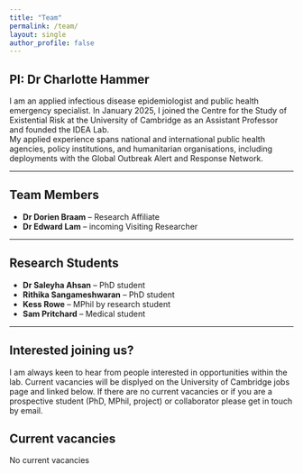 ```yaml
---
title: "Team"
permalink: /team/
layout: single
author_profile: false
---
```


## PI: Dr Charlotte Hammer

I am an applied infectious disease epidemiologist and public health emergency specialist. In January 2025, I joined the Centre for the Study of Existential Risk at the University of Cambridge as an Assistant Professor and founded the IDEA Lab.  
My applied experience spans national and international public health agencies, policy institutions, and humanitarian organisations, including deployments with the Global Outbreak Alert and Response Network.

---

## Team Members

- **Dr Dorien Braam** – Research Affiliate  
- **Dr Edward Lam** – incoming Visiting Researcher  

---

## Research Students

- **Dr Saleyha Ahsan** – PhD student 
- **Rithika Sangameshwaran** – PhD student  
- **Kess Rowe** – MPhil by research student  
- **Sam Pritchard** – Medical student 

---

## Interested joining us?
I am always keen to hear from people interested in opportunities within the lab. Current vacancies will be displyed on the University of Cambridge jobs page and linked below. If there are no current vacancies or if you are a prospective student (PhD, MPhil, project) or collaborator please get in touch by email.

## Current vacancies
No current vacancies
